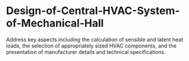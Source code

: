 # Design-of-Central-HVAC-System-of-Mechanical-Hall
Address key aspects including the calculation of sensible and latent heat loads, the selection of appropriately sized HVAC components, and the presentation of manufacturer details and technical specifications.
